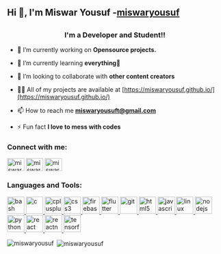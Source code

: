 <h2>Hi 👋, I'm Miswar Yousuf -<a href="https://miswaryousuf.github.io/">miswaryousuf</a> <h2>

<h3 align="center">I'm a Developer and Student!!</h3>

- 🔭 I’m currently working on **Opensource projects.**

- 🌱 I’m currently learning **everything🤣**

- 👯 I’m looking to collaborate with **other content creators**

- 👨‍💻 All of my projects are available at [https://miswaryousuf.github.io/](https://miswaryousuf.github.io/)

- 📫 How to reach me **miswaryousuft@gmail.com**

- ⚡ Fun fact **I love to mess with codes**

<h3 align="left">Connect with me:</h3>
<p align="left">
<a href="https://twitter.com/miswaryt" target="blank"><img align="center" src="https://cdn.jsdelivr.net/npm/simple-icons@3.0.1/icons/twitter.svg" alt="miswaryt" height="30" width="40" /></a>
<a href="https://fb.com/miswaryt" target="blank"><img align="center" src="https://cdn.jsdelivr.net/npm/simple-icons@3.0.1/icons/facebook.svg" alt="miswaryt" height="30" width="40" /></a>
<a href="https://instagram.com/miswaryousuf" target="blank"><img align="center" src="https://cdn.jsdelivr.net/npm/simple-icons@3.0.1/icons/instagram.svg" alt="miswaryousuf" height="30" width="40" /></a>
</p>

<h3 align="left">Languages and Tools:</h3>
<p align="left"> <a href="https://www.gnu.org/software/bash/" target="_blank"> <img src="https://www.vectorlogo.zone/logos/gnu_bash/gnu_bash-icon.svg" alt="bash" width="40" height="40"/> </a> <a href="https://www.cprogramming.com/" target="_blank"> <img src="https://devicons.github.io/devicon/devicon.git/icons/c/c-original.svg" alt="c" width="40" height="40"/> </a> <a href="https://www.w3schools.com/cpp/" target="_blank"> <img src="https://devicons.github.io/devicon/devicon.git/icons/cplusplus/cplusplus-original.svg" alt="cplusplus" width="40" height="40"/> </a> <a href="https://www.w3schools.com/css/" target="_blank"> <img src="https://devicons.github.io/devicon/devicon.git/icons/css3/css3-original-wordmark.svg" alt="css3" width="40" height="40"/> </a> <a href="https://firebase.google.com/" target="_blank"> <img src="https://www.vectorlogo.zone/logos/firebase/firebase-icon.svg" alt="firebase" width="40" height="40"/> </a> <a href="https://flutter.dev" target="_blank"> <img src="https://www.vectorlogo.zone/logos/flutterio/flutterio-icon.svg" alt="flutter" width="40" height="40"/> </a> <a href="https://git-scm.com/" target="_blank"> <img src="https://www.vectorlogo.zone/logos/git-scm/git-scm-icon.svg" alt="git" width="40" height="40"/> </a> <a href="https://www.w3.org/html/" target="_blank"> <img src="https://devicons.github.io/devicon/devicon.git/icons/html5/html5-original-wordmark.svg" alt="html5" width="40" height="40"/> </a> <a href="https://developer.mozilla.org/en-US/docs/Web/JavaScript" target="_blank"> <img src="https://devicons.github.io/devicon/devicon.git/icons/javascript/javascript-original.svg" alt="javascript" width="40" height="40"/> </a> <a href="https://www.linux.org/" target="_blank"> <img src="https://devicons.github.io/devicon/devicon.git/icons/linux/linux-original.svg" alt="linux" width="40" height="40"/> </a> <a href="https://nodejs.org" target="_blank"> <img src="https://devicons.github.io/devicon/devicon.git/icons/nodejs/nodejs-original-wordmark.svg" alt="nodejs" width="40" height="40"/> </a> <a href="https://www.python.org" target="_blank"> <img src="https://devicons.github.io/devicon/devicon.git/icons/python/python-original.svg" alt="python" width="40" height="40"/> </a> <a href="https://reactjs.org/" target="_blank"> <img src="https://devicons.github.io/devicon/devicon.git/icons/react/react-original-wordmark.svg" alt="react" width="40" height="40"/> </a> <a href="https://reactnative.dev/" target="_blank"> <img src="https://reactnative.dev/img/header_logo.svg" alt="reactnative" width="40" height="40"/> </a> <a href="https://www.tensorflow.org" target="_blank"> <img src="https://www.vectorlogo.zone/logos/tensorflow/tensorflow-icon.svg" alt="tensorflow" width="40" height="40"/> </a> </p>

<p><img align="left" src="https://github-readme-stats.vercel.app/api/top-langs?username=miswaryousuf&show_icons=true&locale=en&layout=compact" alt="miswaryousuf" /></p>

<p>&nbsp;<img align="center" src="https://github-readme-stats.vercel.app/api?username=miswaryousuf&show_icons=true&locale=en" alt="miswaryousuf" /></p>


